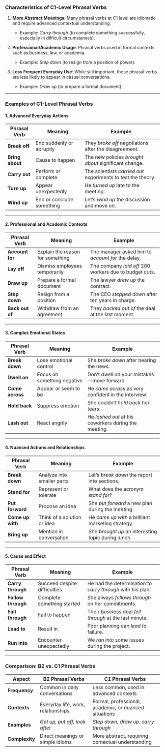 ### **Characteristics of C1-Level Phrasal Verbs**
1. **More Abstract Meanings**: Many phrasal verbs at C1 level are idiomatic and require advanced contextual understanding.
   - Example: *Carry through* (to complete something successfully, especially in difficult circumstances).  

2. **Professional/Academic Usage**: Phrasal verbs used in formal contexts such as business, law, or academia.
   - Example: *Step down* (to resign from a position of power).  

3. **Less Frequent Everyday Use**: While still important, these phrasal verbs are less likely to appear in casual conversations.
   - Example: *Draw up* (to prepare a formal document).  

---

### **Examples of C1-Level Phrasal Verbs**

#### **1. Advanced Everyday Actions**
| **Phrasal Verb**  | **Meaning**                     | **Example**                                          |
|-------------------|---------------------------------|---------------------------------------------------|
| **Break off**     | End suddenly or abruptly       | They *broke off* negotiations after the disagreement. |
| **Bring about**   | Cause to happen               | The new policies *brought about* significant change. |
| **Carry out**     | Perform or complete            | The scientists *carried out* experiments to test the theory. |
| **Turn up**       | Appear unexpectedly           | He *turned up* late to the meeting.               |
| **Wind up**       | End or conclude something      | Let’s *wind up* the discussion and move on.       |

---

#### **2. Professional and Academic Contexts**
| **Phrasal Verb**  | **Meaning**                      | **Example**                                          |
|-------------------|---------------------------------|---------------------------------------------------|
| **Account for**   | Explain the reason for something| The manager asked him to *account for* the delay. |
| **Lay off**       | Dismiss employees temporarily  | The company *laid off* 200 workers due to budget cuts. |
| **Draw up**       | Prepare a formal document      | The lawyer *drew up* the contract.                |
| **Step down**     | Resign from a position         | The CEO *stepped down* after ten years in charge. |
| **Back out of**   | Withdraw from an agreement     | They *backed out of* the deal at the last moment. |

---

#### **3. Complex Emotional States**
| **Phrasal Verb**  | **Meaning**                      | **Example**                                          |
|-------------------|---------------------------------|---------------------------------------------------|
| **Break down**    | Lose emotional control         | She *broke down* after hearing the news.          |
| **Dwell on**      | Focus on something negative    | Don’t *dwell on* your mistakes—move forward.      |
| **Come across**   | Appear or seem to be           | He *came across* as very confident in the interview. |
| **Hold back**     | Suppress emotion              | She couldn’t *hold back* her tears.               |
| **Lash out**      | React angrily                  | He *lashed out* at his coworkers during the meeting. |

---

#### **4. Nuanced Actions and Relationships**
| **Phrasal Verb**  | **Meaning**                      | **Example**                                          |
|-------------------|---------------------------------|---------------------------------------------------|
| **Break down**    | Analyze into smaller parts     | Let’s *break down* the report into sections.      |
| **Stand for**     | Represent or tolerate          | What does the acronym *stand for*?                |
| **Put forward**   | Propose an idea               | She *put forward* a new plan during the meeting.  |
| **Come up with**  | Think of a solution or idea   | He *came up with* a brilliant marketing strategy. |
| **Bring up**      | Mention in conversation       | She *brought up* an interesting topic during lunch. |

---

#### **5. Cause and Effect**
| **Phrasal Verb**  | **Meaning**                      | **Example**                                          |
|-------------------|---------------------------------|---------------------------------------------------|
| **Carry through** | Succeed despite difficulties  | He had the determination to *carry through* with his plan. |
| **Follow through**| Complete something started    | She always *follows through* on her commitments.  |
| **Fall through**  | Fail to happen                | Their business deal *fell through* at the last minute. |
| **Lead to**       | Result in                     | Poor planning can *lead to* failure.              |
| **Run into**      | Encounter unexpectedly        | We *ran into* some issues during the project.     |

---

### **Comparison: B2 vs. C1 Phrasal Verbs**

| **Aspect**              | **B2 Phrasal Verbs**                                      | **C1 Phrasal Verbs**                                      |
|-------------------------|----------------------------------------------------------|----------------------------------------------------------|
| **Frequency**           | Common in daily conversations                            | Less common, used in advanced contexts                   |
| **Contexts**            | Everyday life, work, relationships                       | Formal, professional, academic, or nuanced situations    |
| **Examples**            | *Get up, put off, look after*                            | *Step down, draw up, carry through*                      |
| **Complexity**          | Direct meanings or simple idioms                        | More abstract, requiring contextual understanding         |
